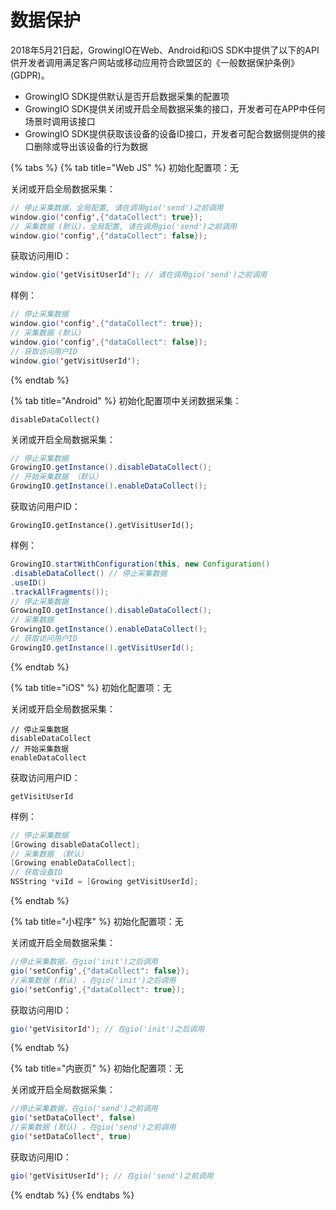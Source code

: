 # 数据保护

2018年5月21日起，GrowingIO在Web、Android和iOS SDK中提供了以下的API供开发者调用满足客户网站或移动应用符合欧盟区的《一般数据保护条例》\(GDPR\)。

* GrowingIO SDK提供默认是否开启数据采集的配置项
* GrowingIO SDK提供关闭或开启全局数据采集的接口，开发者可在APP中任何场景时调用该接口
* GrowingIO SDK提供获取该设备的设备ID接口，开发者可配合数据侧提供的接口删除或导出该设备的行为数据

{% tabs %}
{% tab title="Web JS" %}
初始化配置项：无

关闭或开启全局数据采集：

```java
// 停止采集数据，全局配置, 请在调用gio('send')之前调用
window.gio('config',{"dataCollect": true}); 
// 采集数据 (默认)，全局配置, 请在调用gio('send')之前调用
window.gio('config',{"dataCollect": false});
```

获取访问用ID：

```java
window.gio('getVisitUserId'); // 请在调用gio('send')之前调用
```

样例：

```java
// 停止采集数据
window.gio('config',{"dataCollect": true}); 
// 采集数据 (默认)
window.gio('config',{"dataCollect": false}); 
// 获取访问用户ID 
window.gio('getVisitUserId');
```
{% endtab %}

{% tab title="Android" %}
初始化配置项中关闭数据采集：

```text
disableDataCollect()
```

关闭或开启全局数据采集：

```java
// 停止采集数据 
GrowingIO.getInstance().disableDataCollect(); 
// 开始采集数据 （默认）
GrowingIO.getInstance().enableDataCollect();
```

获取访问用户ID：

```text
GrowingIO.getInstance().getVisitUserId();
```

样例：

```java
GrowingIO.startWithConfiguration(this, new Configuration() 
.disableDataCollect() // 停止采集数据
.useID() 
.trackAllFragments()); 
// 停止采集数据 
GrowingIO.getInstance().disableDataCollect(); 
// 采集数据 
GrowingIO.getInstance().enableDataCollect(); 
// 获取访问用户ID 
GrowingIO.getInstance().getVisitUserId();
```
{% endtab %}

{% tab title="iOS" %}
初始化配置项：无

关闭或开启全局数据采集：

```text
// 停止采集数据 
disableDataCollect 
// 开始采集数据 
enableDataCollect
```

获取访问用户ID：

```text
getVisitUserId
```

样例：

```java
// 停止采集数据
[Growing disableDataCollect]; 
// 采集数据 （默认）
[Growing enableDataCollect]; 
// 获取设备ID 
NSString *viId = [Growing getVisitUserId];
```
{% endtab %}

{% tab title="小程序" %}
初始化配置项：无

关闭或开启全局数据采集：

```java
//停止采集数据，在gio('init')之后调用
gio('setConfig',{"dataCollect": false}); 
//采集数据 (默认) ，在gio('init')之后调用
gio('setConfig',{"dataCollect": true});
```

获取访问用ID：

```java
gio('getVisitorId'); // 在gio('init')之后调用
```
{% endtab %}

{% tab title="内嵌页" %}
初始化配置项：无

关闭或开启全局数据采集：

```java
//停止采集数据，在gio('send')之前调用
gio('setDataCollect', false)
//采集数据 (默认) ，在gio('send')之前调用
gio('setDataCollect', true)
```

获取访问用ID：

```java
gio('getVisitUserId'); // 在gio('send')之前调用
```
{% endtab %}
{% endtabs %}

